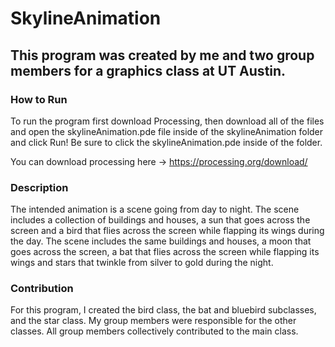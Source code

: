 # SkylineAnimation
## This program was created by me and two group members for a graphics class at UT Austin.

### How to Run
To run the program first download Processing, then download all of the files and open the skylineAnimation.pde file inside of the skylineAnimation folder and click Run! Be sure to click the skylineAnimation.pde inside of the folder.

You can download processing here -> https://processing.org/download/

### Description 
The intended animation is a scene going from day to night. The scene includes
a collection of buildings and houses, a sun that goes across the screen and a
bird that flies across the screen while flapping its wings during the day. The
scene includes the same buildings and houses, a moon that goes across the screen,
a bat that flies across the screen while flapping its wings and stars that
twinkle from silver to gold during the night. 

### Contribution
For this program, I created the bird class, the bat and bluebird subclasses, and the star class. My group members were responsible for the other classes. All group members collectively contributed to the main class.
